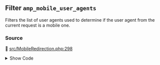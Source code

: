 ## Filter `amp_mobile_user_agents`


Filters the list of user agents used to determine if the user agent from the current request is a mobile one.

### Source

:link: [src/MobileRedirection.php:298](../../src/MobileRedirection.php#L298)

<details>
<summary>Show Code</summary>

```php
return apply_filters( 'amp_mobile_user_agents', $default_user_agents );
```

</details>
